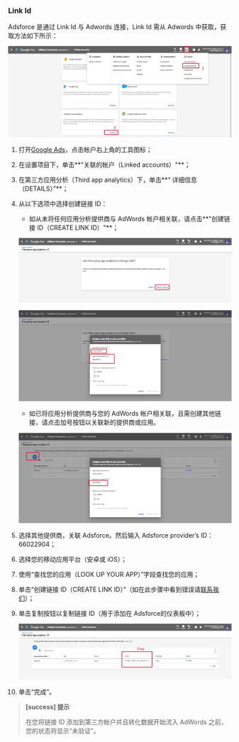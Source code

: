 ### Link Id

Adsforce 是通过 Link Id 与 Adwords 连接，Link Id 需从 Adwords 中获取，获取方法如下所示：  

![1](1.png)

1. 打开[Google Ads](https://ads.google.com/)，点击帐户右上角的工具图标；

2. 在设置项目下，单击**"关联的帐户（Linked accounts）"**；

3. 在第三方应用分析（Third app analytics）下，单击**“ 详细信息（DETAILS）”**；

4. 从以下选项中选择创建链接 ID：

   - 如从未将任何应用分析提供商与 AdWords 帐户相关联，请点击**"创建链接 ID（CREATE LINK ID）"**；

   ![img](2.png)

   ![img](3.png)

   - 如已将应用分析提供商与您的 AdWords 帐户相关联，且需创建其他链接，请点击加号按钮以关联新的提供商或应用。

   ![img](4.png)

5. 选择其他提供商，关联 Adsforce。然后输入 Adsforce provider’s ID：66022904；

6. 选择您的移动应用平台（安卓或 iOS）；

7. 使用“查找您的应用（LOOK UP YOUR APP）”字段查找您的应用；

8. 单击“创建链接 ID（CREATE LINK ID）”（如在此步骤中看到错误请[联系我们](mailto:contact@upltv.com)）；

9. 单击复制按钮以复制链接 ID（用于添加在 Adsforce的仪表板中）；

     ![img](5.png)

10. 单击“完成”。

   > **[success] 提示**
   >
   > 在您将链接 ID 添加到第三方帐户并且转化数据开始流入 AdWords 之前，您的状态将显示“未验证”。

